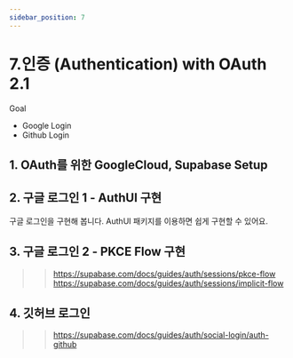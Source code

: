 ```yaml
---
sidebar_position: 7
---
```


# 7.인증 (Authentication) with OAuth 2.1

Goal  
- Google Login  
- Github Login  

## 1. OAuth를 위한 GoogleCloud, Supabase Setup 

## 2. 구글 로그인 1 - AuthUI 구현  

구글 로그인을 구현해 봅니다. AuthUI 패키지를 이용하면 쉽게 구현할 수 있어요.  

## 3. 구글 로그인 2 - PKCE Flow 구현  

>>https://supabase.com/docs/guides/auth/sessions/pkce-flow  
>>https://supabase.com/docs/guides/auth/sessions/implicit-flow  

## 4. 깃허브 로그인   

>>https://supabase.com/docs/guides/auth/social-login/auth-github  
